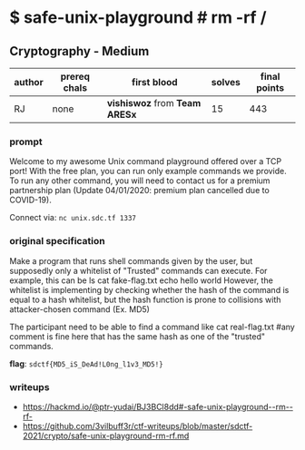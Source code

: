 # $ safe-unix-playground # rm -rf /
## Cryptography - Medium
| author | prereq chals | first blood | solves | final points |
| --- | --- | --- | --- | --- |
| RJ | none | **vishiswoz** from **Team ARESx** | 15 | 443 |

### prompt
Welcome to my awesome Unix command playground offered over a TCP port! With the free plan, you can run only example commands we provide. To run any other command, you will need to contact us for a premium partnership plan (Update 04/01/2020: premium plan cancelled due to COVID-19).

Connect via:
`nc unix.sdc.tf 1337`

### original specification
Make a program that runs shell commands given by the user, but supposedly only a whitelist of "Trusted" commands can execute. For example, this can be
ls
cat fake-flag.txt
echo hello world
However, the whitelist is implementing by checking whether the hash of the command is equal to a hash whitelist, but the hash function is prone to collisions with attacker-chosen command (Ex. MD5)

The participant need to be able to find a command like cat real-flag.txt #any comment is fine here that has the same hash as one of the "trusted" commands.

**flag**: `sdctf{MD5_iS_DeAd!L0ng_l1v3_MD5!}`
### writeups
- https://hackmd.io/@ptr-yudai/BJ3BCl8dd#-safe-unix-playground--rm--rf-
- https://github.com/3vilbuff3r/ctf-writeups/blob/master/sdctf-2021/crypto/safe-unix-playground-rm-rf.md
